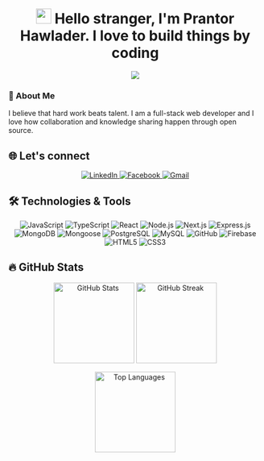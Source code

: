 <h1 align="center">
  <img src="https://media.giphy.com/media/hvRJCLFzcasrR4ia7z/giphy.gif" width="30px">
 Hello stranger, I'm Prantor Hawlader. I love to build things by coding
</h1>

<p align="center">
  <img src="https://readme-typing-svg.herokuapp.com?font=Fira+Code&size=35&pause=1000&color=5000CE&width=435&lines=Full+Stack+Web+Developer;Passionate+Coder+%26+Learner;Love+to+Explore+New+Technologies!;Bringing+Ideas+to+Life+with+Code" />
</p>


### 👋 About Me
I believe that hard work beats talent. I am a full-stack web developer and I love how collaboration and knowledge sharing happen through open source.

## 🌐 Let's connect
<p align="center">
  <a href="https://www.linkedin.com/in/prantor-hawlader/">
    <img src="https://img.icons8.com/color/48/000000/linkedin-circled--v1.png" alt="LinkedIn" />
  </a>
  <a href="https://www.facebook.com/prantor.azijul/">
    <img src="https://img.icons8.com/color/48/000000/facebook.png" alt="Facebook" />
  </a>

  
  <a href="mailto:prantor502@gmail.com" target="_blank">
    <img src="https://img.icons8.com/color/48/000000/gmail.png" alt="Gmail" />
  </a>
  </a>
</p>

## 🛠 Technologies & Tools 
<p align="center">
  <img src="https://img.icons8.com/color/48/000000/javascript.png" alt="JavaScript"/>
  <img src="https://img.icons8.com/color/48/000000/typescript.png" alt="TypeScript"/>
  <img src="https://img.icons8.com/ultraviolet/48/000000/react.png" alt="React"/>
  <img src="https://img.icons8.com/fluency/48/000000/node-js.png" alt="Node.js"/>
  <img src="https://img.icons8.com/color/48/000000/nextjs.png" alt="Next.js"/>
  <img src="https://img.icons8.com/color/48/000000/express.png" alt="Express.js"/>
  <img src="https://img.icons8.com/color/48/000000/mongodb.png" alt="MongoDB"/>
  <img src="https://img.icons8.com/color/48/000000/mongoose.png" alt="Mongoose"/>
  <img src="https://img.icons8.com/color/48/000000/postgreesql.png" alt="PostgreSQL"/>
  <img src="https://img.icons8.com/color/48/000000/mysql.png" alt="MySQL"/>
  <img src="https://img.icons8.com/color/48/000000/github.png" alt="GitHub"/>
  <img src="https://img.icons8.com/color/48/000000/firebase.png" alt="Firebase"/>
  <img src="https://img.icons8.com/color/48/000000/html-5.png" alt="HTML5"/>
  <img src="https://img.icons8.com/color/48/000000/css3.png" alt="CSS3"/>
</p>


## 🔥 GitHub Stats

<p align="center">
  <img src="https://github-readme-stats.vercel.app/api?username=Prantor-Hawlader&show_icons=true&theme=github_dark&count_private=true&hide_border=true" alt="GitHub Stats" height="160px"/>
  <img src="https://github-readme-streak-stats.herokuapp.com?user=Prantor-Hawlader&theme=github-dark-blue&hide_border=true" alt="GitHub Streak" height="160px"/>
</p>

<p align="center">
  <img src="https://github-readme-stats.vercel.app/api/top-langs/?username=Prantor-Hawlader&layout=compact&theme=github_dark&hide_border=true" alt="Top Languages" height="160px"/>
</p>


